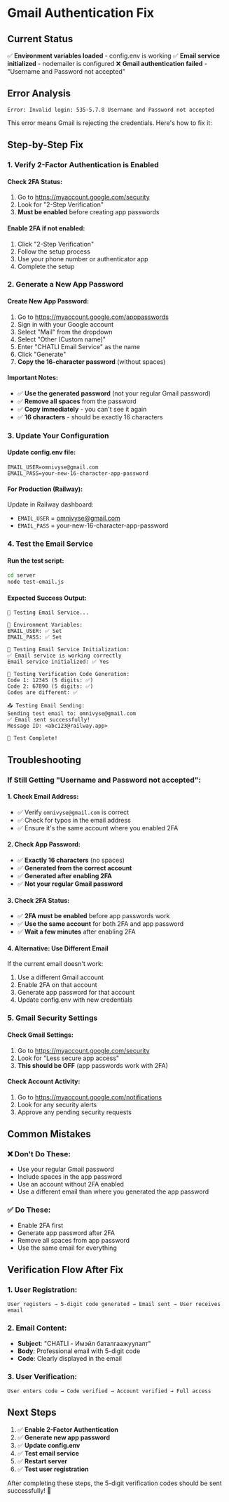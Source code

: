 # Gmail Authentication Fix

## Current Status
✅ **Environment variables loaded** - config.env is working
✅ **Email service initialized** - nodemailer is configured
❌ **Gmail authentication failed** - "Username and Password not accepted"

## Error Analysis
```
Error: Invalid login: 535-5.7.8 Username and Password not accepted
```

This error means Gmail is rejecting the credentials. Here's how to fix it:

## Step-by-Step Fix

### **1. Verify 2-Factor Authentication is Enabled**

#### **Check 2FA Status:**
1. Go to https://myaccount.google.com/security
2. Look for "2-Step Verification"
3. **Must be enabled** before creating app passwords

#### **Enable 2FA if not enabled:**
1. Click "2-Step Verification"
2. Follow the setup process
3. Use your phone number or authenticator app
4. Complete the setup

### **2. Generate a New App Password**

#### **Create New App Password:**
1. Go to https://myaccount.google.com/apppasswords
2. Sign in with your Google account
3. Select "Mail" from the dropdown
4. Select "Other (Custom name)"
5. Enter "CHATLI Email Service" as the name
6. Click "Generate"
7. **Copy the 16-character password** (without spaces)

#### **Important Notes:**
- ✅ **Use the generated password** (not your regular Gmail password)
- ✅ **Remove all spaces** from the password
- ✅ **Copy immediately** - you can't see it again
- ✅ **16 characters** - should be exactly 16 characters

### **3. Update Your Configuration**

#### **Update config.env file:**
```env
EMAIL_USER=omnivyse@gmail.com
EMAIL_PASS=your-new-16-character-app-password
```

#### **For Production (Railway):**
Update in Railway dashboard:
- `EMAIL_USER` = omnivyse@gmail.com
- `EMAIL_PASS` = your-new-16-character-app-password

### **4. Test the Email Service**

#### **Run the test script:**
```bash
cd server
node test-email.js
```

#### **Expected Success Output:**
```
🧪 Testing Email Service...

📧 Environment Variables:
EMAIL_USER: ✅ Set
EMAIL_PASS: ✅ Set

🔧 Testing Email Service Initialization:
✅ Email service is working correctly
Email service initialized: ✅ Yes

🔢 Testing Verification Code Generation:
Code 1: 12345 (5 digits: ✅)
Code 2: 67890 (5 digits: ✅)
Codes are different: ✅

📤 Testing Email Sending:
Sending test email to: omnivyse@gmail.com
✅ Email sent successfully!
Message ID: <abc123@railway.app>

🎯 Test Complete!
```

## Troubleshooting

### **If Still Getting "Username and Password not accepted":**

#### **1. Check Email Address:**
- ✅ Verify `omnivyse@gmail.com` is correct
- ✅ Check for typos in the email address
- ✅ Ensure it's the same account where you enabled 2FA

#### **2. Check App Password:**
- ✅ **Exactly 16 characters** (no spaces)
- ✅ **Generated from the correct account**
- ✅ **Generated after enabling 2FA**
- ✅ **Not your regular Gmail password**

#### **3. Check 2FA Status:**
- ✅ **2FA must be enabled** before app passwords work
- ✅ **Use the same account** for both 2FA and app password
- ✅ **Wait a few minutes** after enabling 2FA

#### **4. Alternative: Use Different Email**
If the current email doesn't work:
1. Use a different Gmail account
2. Enable 2FA on that account
3. Generate app password for that account
4. Update config.env with new credentials

### **5. Gmail Security Settings**

#### **Check Gmail Settings:**
1. Go to https://myaccount.google.com/security
2. Look for "Less secure app access"
3. **This should be OFF** (app passwords work with 2FA)

#### **Check Account Activity:**
1. Go to https://myaccount.google.com/notifications
2. Look for any security alerts
3. Approve any pending security requests

## Common Mistakes

### **❌ Don't Do These:**
- Use your regular Gmail password
- Include spaces in the app password
- Use an account without 2FA enabled
- Use a different email than where you generated the app password

### **✅ Do These:**
- Enable 2FA first
- Generate app password after 2FA
- Remove all spaces from app password
- Use the same email for everything

## Verification Flow After Fix

### **1. User Registration:**
```
User registers → 5-digit code generated → Email sent → User receives email
```

### **2. Email Content:**
- **Subject**: "CHATLI - Имэйл баталгаажуулалт"
- **Body**: Professional email with 5-digit code
- **Code**: Clearly displayed in the email

### **3. User Verification:**
```
User enters code → Code verified → Account verified → Full access
```

## Next Steps

1. ✅ **Enable 2-Factor Authentication**
2. ✅ **Generate new app password**
3. ✅ **Update config.env**
4. ✅ **Test email service**
5. ✅ **Restart server**
6. ✅ **Test user registration**

After completing these steps, the 5-digit verification codes should be sent successfully! 🎉 